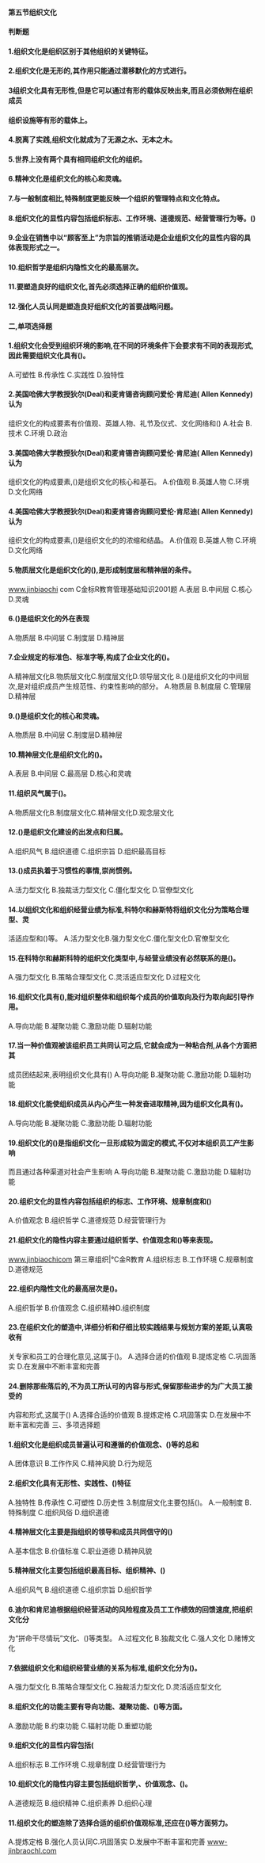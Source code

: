 
#### 第五节组织文化
#### 判断题
#### 1.组织文化是组织区别于其他组织的关键特征。
#### 2.组织文化是无形的,其作用只能通过潜移默化的方式进行。
#### 3组织文化具有无形性,但是它可以通过有形的载体反映出来,而且必须依附在组织成员
#### 组织设施等有形的载体上。
#### 4.脱离了实践,组织文化就成为了无源之水、无本之木。
#### 5.世界上没有两个具有相同组织文化的组织。
#### 6.精神文化是组织文化的核心和灵魂。
#### 7.与一般制度相比,特殊制度更能反映一个组织的管理特点和文化特点。
#### 8.组织文化的显性内容包括组织标志、工作环境、道德规范、经营管理行为等。()
#### 9.企业在销售中以“顾客至上”为宗旨的推销活动是企业组织文化的显性内容的具体表现形式之一。
#### 10.组织哲学是组织内隐性文化的最高层次。
#### 11.要塑造良好的组织文化,首先必须选择正确的组织价值观。
#### 12.强化人员认同是塑造良好组织文化的首要战略问题。
#### 二,单项选择题
#### 1.组织文化会受到组织环境的影响,在不同的环境条件下会要求有不同的表现形式,因此需要组织文化具有()。
A.可塑性
B.传承性
C.实践性
D.独特性
#### 2.美国哈佛大学教授狄尔(Deal)和麦肯锡咨询顾问爱伦·肯尼迪( Allen Kennedy)认为
组织文化的构成要素有价值观、英雄人物、礼节及仪式、文化网络和()
A.社会
B.技术
C.环境
D.政治
#### 3.美国哈佛大学教授狄尔(Deal)和麦肯锡咨询顾问爱伦·肯尼迪( Allen Kennedy)认为
组织文化的构成要素,()是组织文化的核心和基石。
A.价值观
B.英雄人物
C.环境
D.文化网络
#### 4.美国哈佛大学教授狄尔(Deal)和麦肯锡咨询顾问爱伦·肯尼迪( Allen Kennedy)认为
组织文化的构成要素,()是组织文化的的浓缩和结晶。
A.价值观
B.英雄人物
C.环境
D.文化网络
#### 5.物质层文化是组织文化的(),是形成制度层和精神层的条件。
www.jinbiaochi
com
C金标R教育管理基础知识2001题
A.表层
B.中间层
C.核心
D.灵魂
#### 6.()是组织文化的外在表现
A.物质层
B.中间层
C.制度层
D.精神层
#### 7.企业规定的标准色、标准字等,构成了企业文化的()。
A.精神层文化B.物质层文化C.制度层文化D.领导层文化
8.()是组织文化的中间层次,是对组织成员产生规范性、约束性影响的部分。
A.物质层
B.制度层
C.管理层
D.精神层
#### 9.()是组织文化的核心和灵魂。
A.物质层
B.中间层
C.制度层D.精神层
#### 10.精神层文化是组织文化的()。
A.表层
B.中间层
C.最高层
D.核心和灵魂
#### 11.组织风气属于()。
A.物质层文化B.制度层文化C.精神层文化D.观念层文化
#### 12.()是组织文化建设的出发点和归属。
A.组织风气
B.组织道德
C.组织宗旨
D.组织最高目标
#### 13.()成员执着于习惯性的事情,崇尚惯例。
A.活力型文化
B.独裁活力型文化
C.僵化型文化
D.官僚型文化
#### 14.以组织文化和组织经营业绩为标准,科特尔和赫斯特将组织文化分为策略合理型、灵
活适应型和()等。
A.活力型文化B.强力型文化C.僵化型文化D.官僚型文化
#### 15.在科特尔和赫斯科特的组织文化类型中,与经营业绩没有必然联系的是()。
A.强力型文化
B.策略合理型文化
C.灵活适应型文化
D.过程文化
#### 16.组织文化具有(),能对组织整体和组织每个成员的价值取向及行为取向起引导作用。
A.导向功能
B.凝聚功能
C.激励功能
D.辐射功能
#### 17.当一种价值观被该组织员工共同认可之后,它就会成为一种粘合剂,从各个方面把其
成员团结起来,表明组织文化具有()
A.导向功能
B.凝聚功能
C.激励功能
D.辐射功能
#### 18.组织文化能使组织成员从内心产生一种发奋进取精神,因为组织文化具有()。
A.导向功能
B.凝聚功能
C.激励功能
D.辐射功能
#### 19.组织文化的()是指组织文化一旦形成较为固定的模式,不仅对本组织员工产生影响
而且通过各种渠道对社会产生影响
A.导向功能
B.凝聚功能
C.激励功能
D.辐射功能
#### 20.组织文化的显性内容包括组织的标志、工作环境、规章制度和()
A.价值观念
B.组织哲学
C.道德规范
D.经营管理行为
#### 21.组织文化的隐性内容主要通过组织哲学、价值观念和()等来表现。
www.jinbiaochicom
第三章组织|℃金R教育
A.组织标志
B.工作环境
C.规章制度
D.道德规范
#### 22.组织内隐性文化的最高层次是()。
A.组织哲学
B.价值观念
C.组织精神D.组织制度
#### 23.在组织文化的塑造中,详细分析和仔细比较实践结果与规划方案的差距,认真吸收有
关专家和员工的合理化意见,这属于()。
A.选择合适的价值观
B.提炼定格
C.巩固落实
D.在发展中不断丰富和完善
#### 24.删除那些落后的,不为员工所认可的内容与形式,保留那些进步的为广大员工接受的
内容和形式,这属于()
A.选择合适的价值观
B.提炼定格
C.巩固落实
D.在发展中不断丰富和完善
三、多项选择题
#### 1.组织文化是组织成员普遍认可和遵循的价值观念、()等的总和
A.团体意识
B.工作作风
C.精神风貌
D.行为规范
#### 2.组织文化具有无形性、实践性、()特征
A.独特性
B.传承性
C.可塑性
D.历史性
3.制度层文化主要包括()。
A.一般制度
B.特殊制度
C.组织风俗
D.组织道德
#### 4.精神层文化主要是指组织的领导和成员共同信守的()
A.基本信念
B.价值标准
C.职业道德
D.精神风貌
#### 5.精神层文化主要包括组织最高目标、组织精神、()
A.组织风气
B.组织道德
C.组织宗旨
D.组织哲学
#### 6.迪尔和肯尼迪根据组织经营活动的风险程度及员工工作绩效的回馈速度,把组织文化分
为“拼命干尽情玩”文化、()等类型。
A.过程文化
B.独裁文化
C.强人文化
D.赌博文化
#### 7.依据组织文化和组织经营业绩的关系为标准,组织文化分为()。
A.强力型文化
B.策略合理型文化
C.独裁活力型文化
D.灵活适应型文化
#### 8.组织文化的功能主要有导向功能、凝聚功能、()等方面。
A.激励功能
B.约束功能
C.辐射功能
D.重塑功能
#### 9.组织文化的显性内容包括(
A.组织标志
B.工作环境
C.规章制度
D.经营管理行为
#### 10.组织文化的隐性内容主要包括组织哲学,、价值观念、()。
A.道德规范
B.组织精神
C.组织素养
D.组织心理
#### 11.组织文化的塑造除了选择合适的组织价值观标准,还应在()等方面努力。
A.提炼定格
B.强化人员认同C.巩固落实
D.发展中不断丰富和完善
www-jinbraochl.com